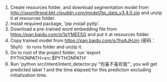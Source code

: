 1. Create resources folder, and download segmentation model from http://ospm9rsnd.bkt.clouddn.com/model/ltp_data_v3.4.0.zip and unzip it at resources folder.
2. Install required package, 'pip install pyltp'.
3. Download a pre-trained word embedding file from https://pan.baidu.com/s/1qYMEESG and put it at resources folder.
4. Copy trained model from https://pan.baidu.com/s/1hsAJHJm (密码：5byh） to runs folder and unzip it.
5. Go to root of the project folder, run 'export PYTHONPATH=src:$PYTHONPATH'
6. Run 'python src/intent/intent_detector.py "你喜不喜欢我"', you will get predicted label 1 and the time elapsed for this prediction excluding initialization time.

